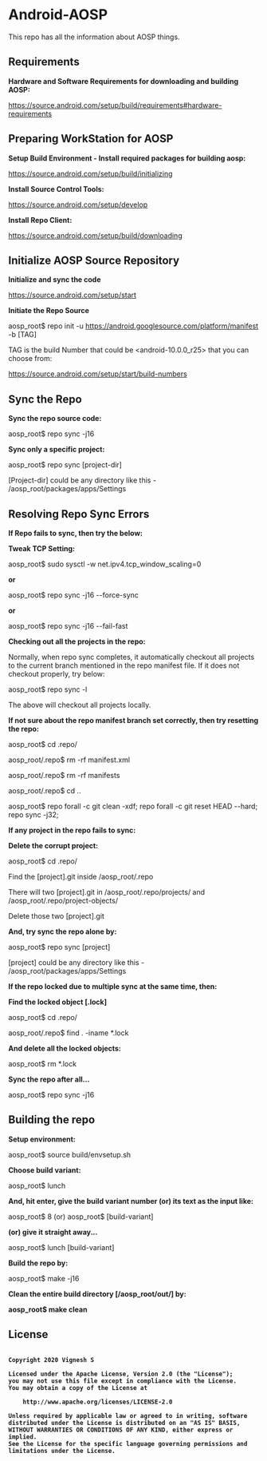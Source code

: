 # Android-AOSP

This repo has all the information about AOSP things.

## Requirements

<b>Hardware and Software Requirements for downloading and building AOSP:</b>

https://source.android.com/setup/build/requirements#hardware-requirements

## Preparing WorkStation for AOSP

<b>Setup Build Environment - Install required packages for building aosp:</b>

https://source.android.com/setup/build/initializing

<b>Install Source Control Tools:</b>

https://source.android.com/setup/develop

<b>Install Repo Client:</b>

https://source.android.com/setup/build/downloading

## Initialize AOSP Source Repository

<b>Initialize and sync the code</b>

https://source.android.com/setup/start

<b>Initiate the Repo Source</b>

aosp_root$ repo init -u https://android.googlesource.com/platform/manifest -b [TAG]

TAG is the build Number that could be <android-10.0.0_r25> that you can choose from:

https://source.android.com/setup/start/build-numbers

## Sync the Repo

<b>Sync the repo source code:</b>

aosp_root$ repo sync -j16

<b>Sync only a specific project:</b>

aosp_root$ repo sync [project-dir]

[Project-dir] could be any directory like this - /aosp_root/packages/apps/Settings

## Resolving Repo Sync Errors

<b>If Repo fails to sync, then try the below:</b>

<b>Tweak TCP Setting:</b>

aosp_root$ sudo sysctl -w net.ipv4.tcp_window_scaling=0

<b>or</b>

aosp_root$ repo sync -j16 --force-sync

<b>or</b>

aosp_root$ repo sync -j16 --fail-fast

<b>Checking out all the projects in the repo:</b>

Normally, when repo sync completes, it automatically checkout all projects to the current branch mentioned in the repo manifest file. If it does not checkout properly, try below:

aosp_root$ repo sync -l

The above will checkout all projects locally.

<b>If not sure about the repo manifest branch set correctly, then try resetting the repo:</b>

aosp_root$ cd .repo/

aosp_root/.repo$ rm -rf manifest.xml

aosp_root/.repo$ rm -rf manifests

aosp_root/.repo$ cd ..

aosp_root$ repo forall -c git clean -xdf; repo forall -c git reset HEAD --hard; repo sync -j32;

<b>If any project in the repo fails to sync:</b>

<b>Delete the corrupt project:</b>

aosp_root$ cd .repo/

Find the [project].git inside /aosp_root/.repo

There will two [project].git in /aosp_root/.repo/projects/ and /aosp_root/.repo/project-objects/

Delete those two [project].git

<b>And, try sync the repo alone by:</b>

aosp_root$ repo sync [project]

[project] could be any directory like this - /aosp_root/packages/apps/Settings

<b>If the repo locked due to multiple sync at the same time, then:</b>

<b>Find the locked object [.lock]</b>

aosp_root$ cd .repo/

aosp_root/.repo$ find . -iname *.lock

<b>And delete all the locked objects:</b>

aosp_root$ rm *.lock

<b>Sync the repo after all...</b>

aosp_root$ repo sync -j16

## Building the repo

<b>Setup environment:</b>

aosp_root$ source build/envsetup.sh

<b>Choose build variant:</b>

aosp_root$ lunch

<b>And, hit enter, give the build variant number (or) its text as the input like:</b>

aosp_root$ 8 (or) aosp_root$ [build-variant]

<b>(or) give it straight away...</b>

aosp_root$ lunch [build-variant]

<b>Build the repo by:</b>

aosp_root$ make -j16

<b>Clean the entire build directory [/aosp_root/out/] by:

aosp_root$ make clean

## License

~~~

Copyright 2020 Vignesh S

Licensed under the Apache License, Version 2.0 (the "License");
you may not use this file except in compliance with the License.
You may obtain a copy of the License at

    http://www.apache.org/licenses/LICENSE-2.0

Unless required by applicable law or agreed to in writing, software
distributed under the License is distributed on an "AS IS" BASIS, 
WITHOUT WARRANTIES OR CONDITIONS OF ANY KIND, either express or implied.
See the License for the specific language governing permissions and
limitations under the License.

~~~
